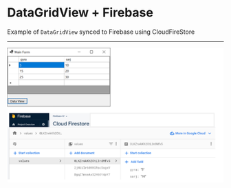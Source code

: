 # DataGridView + Firebase

Example of `DataGridView` synced to Firebase using CloudFireStore
***

![screenshot](https://github.com/IVSoftware/dgv-firebase-winforms-complete/blob/master/dgv_firebase_winforms/ReadMe/screenshot.png)
